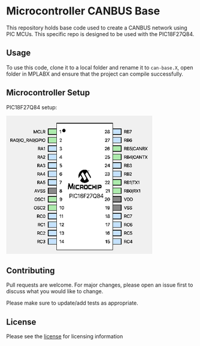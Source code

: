 # Microcontroller CANBUS Base

This repository holds base code used to create a CANBUS network using
PIC MCUs. This specific repo is designed to be used with the PIC18F27Q84.

## Usage

To use this code, clone it to a local folder and rename it to `can-base.X`, open
folder in MPLABX and ensure that the project can compile successfully.

## Microcontroller Setup

PIC18F27Q84 setup:

![PIC Setup](docs/images/pic_pinout.png)

## Contributing

Pull requests are welcome. For major changes, please open an issue first to discuss what you would like to change.

Please make sure to update/add tests as appropriate.

## License

Please see the [license](https://github.com/relectric-car-team/canbus-mcu-test/blob/main/LICENSE) for licensing information
